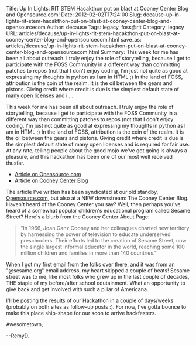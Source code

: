 Title: Up In Lights: RIT STEM Hacakthon put on blast at Cooney Center Blog and Opensource.com!
Date: 2012-02-02T17:24:00
Slug: decause-up-in-lights-rit-stem-hacakthon-put-on-blast-at-cooney-center-blog-and-opensourcecom
Author: decause
Tags: legacy, foss@rit
Category: legacy
URL: articles/decause/up-in-lights-rit-stem-hacakthon-put-on-blast-at-cooney-center-blog-and-opensourcecom.html
save_as: articles/decause/up-in-lights-rit-stem-hacakthon-put-on-blast-at-cooney-center-blog-and-opensourcecom.html
Summary: This week for me has been all about outreach. I truly enjoy the role of storytelling, because I get to participate with the FOSS Community in a different way than committing patches to repos (not that I don't enjoy coding, I'm just not quite as good at expressing my thoughts in python as I am in HTML ;) In the land of FOSS, attribution is the coin of the realm. It is the oil between the gears and pistons. Giving credit where credit is due is the simplest default state of many open licenses and i ... 

This week for me has been all about outreach. I truly enjoy the role of
storytelling, because I get to participate with the FOSS Community in a
different way than committing patches to repos (not that I don't enjoy coding,
I'm just not quite as good at expressing my thoughts in python as I am in HTML
;) In the land of FOSS, attribution is the coin of the realm. It is the oil
between the gears and pistons. Giving credit where credit is due is the
simplest default state of many open licenses and is required for fair use. At
any rate, telling people about the good mojo we've got going is always a
pleasure, and this hackathon has been one of our most well received thusfar.

  * [Article on Opensource.com](http://bit.ly/rit-stem12)
  * [Article on Cooney Center Blog](http://bit.ly/cooneyblog-stem12)

The article I've written has been syndicated at our old standby,
[Opensource.com](http://opensource.com), but also at a NEW downstream: The
Cooney Center Blog. Haven't heard of the Cooney Center you say? Well, then
perhaps you've heard of a somewhat popular children's educational program
called Sesame Street? Here's a blurb from the Cooney Center About Page:

> "In 1966, Joan Ganz Cooney and her colleagues charted new territory by
harnessing the power of television to educate underserved preschoolers. Their
efforts led to the creation of Sesame Street, now the single largest informal
educator in the world, reaching some 100 million children and families in more
than 140 countries."

When I got my first email from the folks over there, and it was from an
"@sesame.org" email address, my heart skipped a couple of beats! Sesame street
was to me, like most folks who grew up in the last couple of decades, THE
staple of my before/after school edutainment. What an opportunity to give back
and get involved with such a pillar of Americana.

I'll be posting the results of our Hackathon in a couple of days/weeks
(probably on both sites as follow-up posts :). For now, I've gotta bounce to
make this place ship-shape for our soon to arrive hackfesters.

Awesometown,

--RemyD.

